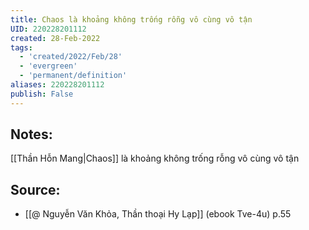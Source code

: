 ```yaml
---
title: Chaos là khoảng không trống rỗng vô cùng vô tận
UID: 220228201112
created: 28-Feb-2022
tags:
  - 'created/2022/Feb/28'
  - 'evergreen'
  - 'permanent/definition'
aliases: 220228201112
publish: False
---
```

## Notes:
[[Thần Hỗn Mang|Chaos]] là khoảng không trống rỗng vô cùng vô tận

## Source:
- [[@ Nguyễn Văn Khỏa, Thần thoại Hy Lạp]] (ebook Tve-4u) p.55

